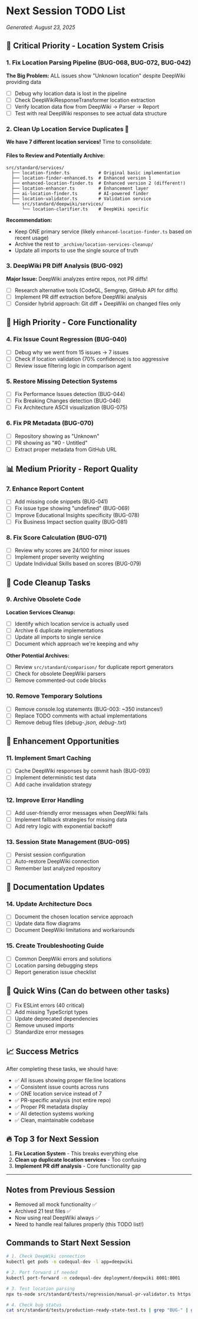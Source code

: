 # Next Session TODO List
*Generated: August 23, 2025*

## 🚨 Critical Priority - Location System Crisis

### 1. Fix Location Parsing Pipeline (BUG-068, BUG-072, BUG-042)
**The Big Problem:** ALL issues show "Unknown location" despite DeepWiki providing data
- [ ] Debug why location data is lost in the pipeline
- [ ] Check DeepWikiResponseTransformer location extraction
- [ ] Verify location data flow from DeepWiki → Parser → Report
- [ ] Test with real DeepWiki responses to see actual data structure

### 2. Clean Up Location Service Duplicates 🧹
**We have 7 different location services!** Time to consolidate:

#### Files to Review and Potentially Archive:
```
src/standard/services/
  ├── location-finder.ts           # Original basic implementation
  ├── location-finder-enhanced.ts  # Enhanced version 1
  ├── enhanced-location-finder.ts  # Enhanced version 2 (different!)
  ├── location-enhancer.ts         # Enhancement layer
  ├── ai-location-finder.ts        # AI-powered finder
  ├── location-validator.ts        # Validation service
  └── src/standard/deepwiki/services/
      └── location-clarifier.ts    # DeepWiki specific
```

**Recommendation:** 
- Keep ONE primary service (likely `enhanced-location-finder.ts` based on recent usage)
- Archive the rest to `_archive/location-services-cleanup/`
- Update all imports to use the single source of truth

### 3. DeepWiki PR Diff Analysis (BUG-092) 
**Major Issue:** DeepWiki analyzes entire repos, not PR diffs!
- [ ] Research alternative tools (CodeQL, Semgrep, GitHub API for diffs)
- [ ] Implement PR diff extraction before DeepWiki analysis
- [ ] Consider hybrid approach: Git diff + DeepWiki on changed files only

## 🔧 High Priority - Core Functionality

### 4. Fix Issue Count Regression (BUG-040)
- [ ] Debug why we went from 15 issues → 7 issues
- [ ] Check if location validation (70% confidence) is too aggressive
- [ ] Review issue filtering logic in comparison agent

### 5. Restore Missing Detection Systems
- [ ] Fix Performance Issues detection (BUG-044)
- [ ] Fix Breaking Changes detection (BUG-046)
- [ ] Fix Architecture ASCII visualization (BUG-075)

### 6. Fix PR Metadata (BUG-070)
- [ ] Repository showing as "Unknown"
- [ ] PR showing as "#0 - Untitled"
- [ ] Extract proper metadata from GitHub URL

## 📊 Medium Priority - Report Quality

### 7. Enhance Report Content
- [ ] Add missing code snippets (BUG-041)
- [ ] Fix issue type showing "undefined" (BUG-069)
- [ ] Improve Educational Insights specificity (BUG-078)
- [ ] Fix Business Impact section quality (BUG-081)

### 8. Fix Score Calculation (BUG-071)
- [ ] Review why scores are 24/100 for minor issues
- [ ] Implement proper severity weighting
- [ ] Update Individual Skills based on scores (BUG-079)

## 🧹 Code Cleanup Tasks

### 9. Archive Obsolete Code
**Location Services Cleanup:**
- [ ] Identify which location service is actually used
- [ ] Archive 6 duplicate implementations
- [ ] Update all imports to single service
- [ ] Document which approach we're keeping and why

**Other Potential Archives:**
- [ ] Review `src/standard/comparison/` for duplicate report generators
- [ ] Check for obsolete DeepWiki parsers
- [ ] Remove commented-out code blocks

### 10. Remove Temporary Solutions
- [ ] Remove console.log statements (BUG-003: ~350 instances!)
- [ ] Replace TODO comments with actual implementations
- [ ] Remove debug files (debug-*.json, debug-*.txt)

## 🚀 Enhancement Opportunities

### 11. Implement Smart Caching
- [ ] Cache DeepWiki responses by commit hash (BUG-093)
- [ ] Implement deterministic test data
- [ ] Add cache invalidation strategy

### 12. Improve Error Handling
- [ ] Add user-friendly error messages when DeepWiki fails
- [ ] Implement fallback strategies for missing data
- [ ] Add retry logic with exponential backoff

### 13. Session State Management (BUG-095)
- [ ] Persist session configuration
- [ ] Auto-restore DeepWiki connection
- [ ] Remember last analyzed repository

## 📝 Documentation Updates

### 14. Update Architecture Docs
- [ ] Document the chosen location service approach
- [ ] Update data flow diagrams
- [ ] Document DeepWiki limitations and workarounds

### 15. Create Troubleshooting Guide
- [ ] Common DeepWiki errors and solutions
- [ ] Location parsing debugging steps
- [ ] Report generation issue checklist

## 🎯 Quick Wins (Can do between other tasks)

- [ ] Fix ESLint errors (40 critical)
- [ ] Add missing TypeScript types
- [ ] Update deprecated dependencies
- [ ] Remove unused imports
- [ ] Standardize error messages

## 📈 Success Metrics

After completing these tasks, we should have:
- ✅ All issues showing proper file:line locations
- ✅ Consistent issue counts across runs
- ✅ ONE location service instead of 7
- ✅ PR-specific analysis (not entire repo)
- ✅ Proper PR metadata display
- ✅ All detection systems working
- ✅ Clean, maintainable codebase

## 🔥 Top 3 for Next Session

1. **Fix Location System** - This breaks everything else
2. **Clean up duplicate location services** - Too confusing
3. **Implement PR diff analysis** - Core functionality gap

---

## Notes from Previous Session
- Removed all mock functionality ✅
- Archived 21 test files ✅
- Now using real DeepWiki always ✅
- Need to handle real failures properly (this TODO list!)

## Commands to Start Next Session
```bash
# 1. Check DeepWiki connection
kubectl get pods -n codequal-dev -l app=deepwiki

# 2. Port forward if needed
kubectl port-forward -n codequal-dev deployment/deepwiki 8001:8001

# 3. Test location parsing
npx ts-node src/standard/tests/regression/manual-pr-validator.ts https://github.com/sindresorhus/ky/pull/700

# 4. Check bug status
cat src/standard/tests/production-ready-state-test.ts | grep "BUG-" | grep -v "FIXED"
```